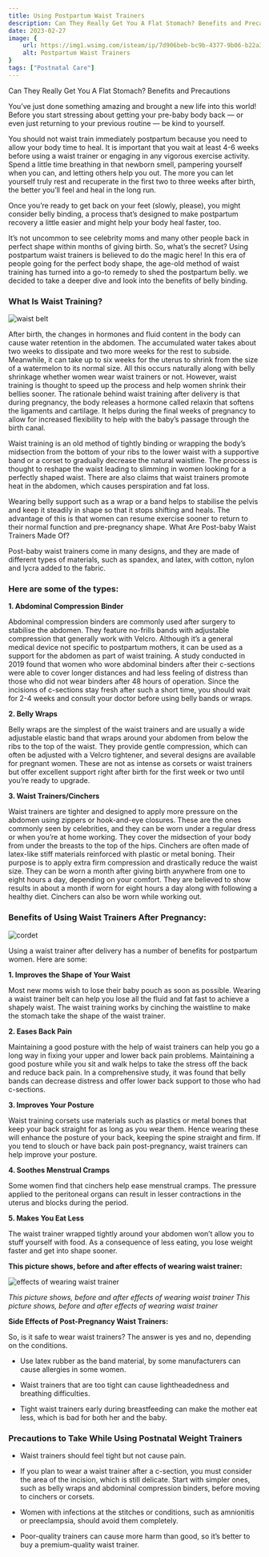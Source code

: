 ```yaml
---
title: Using Postpartum Waist Trainers
description: Can They Really Get You A Flat Stomach? Benefits and Precautions You’ve just done something amazing and brought a new life into this world! 
date: 2023-02-27
image: {
    url: https://img1.wsimg.com/isteam/ip/7d906beb-bc9b-4377-9b06-b22a3566899c/images.jpeg-105.jpg/:/rs=w:1280 ,
    alt: Postpartum Waist Trainers
}
tags: ["Postnatal Care"]
---
```

Can They Really Get You A Flat Stomach? Benefits and Precautions

You’ve just done something amazing and brought a new life into this world! Before you start stressing about getting your pre-baby body back — or even just returning to your previous routine — be kind to yourself. 

You should not waist train immediately postpartum because you need to allow your body time to heal. It is important that you wait at least 4-6 weeks before using a waist trainer or engaging in any vigorous exercise activity.
Spend a little time breathing in that newborn smell, pampering yourself when you can, and letting others help you out. The more you can let yourself truly rest and recuperate in the first two to three weeks after birth, the better you’ll feel and heal in the long run.

Once you’re ready to get back on your feet (slowly, please), you might consider belly binding, a process that’s designed to make postpartum recovery a little easier and might help your body heal faster, too.


It’s not uncommon to see celebrity moms and many other people back in perfect shape within months of giving birth. So, what’s the secret? Using postpartum waist trainers is believed to do the magic here! In this era of people going for the perfect body shape, the age-old method of waist training has turned into a go-to remedy to shed the postpartum belly. we decided to take a deeper dive and look into the benefits of belly binding.

### What Is Waist Training? 

![waist belt](https://img1.wsimg.com/isteam/ip/7d906beb-bc9b-4377-9b06-b22a3566899c/images.jpeg-106.jpg/:/cr=t:4.25%25,l:12.39%25,w:76.92%25,h:76.92%25/rs=w:1280)

After birth, the changes in hormones and fluid content in the body can cause water retention in the abdomen. The accumulated water takes about two weeks to dissipate and two more weeks for the rest to subside. Meanwhile, it can take up to six weeks for the uterus to shrink from the size of a watermelon to its normal size. All this occurs naturally along with belly shrinkage whether women wear waist trainers or not. However, waist training is thought to speed up the process and help women shrink their bellies sooner.
The rationale behind waist training after delivery is that during pregnancy, the body releases a hormone called relaxin that softens the ligaments and cartilage. It helps during the final weeks of pregnancy to allow for increased flexibility to help with the baby’s passage through the birth canal.

Waist training is an old method of tightly binding or wrapping the body’s midsection from the bottom of your ribs to the lower waist with a supportive band or a corset to gradually decrease the natural waistline. The process is thought to reshape the waist leading to slimming in women looking for a perfectly shaped waist. There are also claims that waist trainers promote heat in the abdomen, which causes perspiration and fat loss.

Wearing belly support such as a wrap or a band helps to stabilise the pelvis and keep it steadily in shape so that it stops shifting and heals. The advantage of this is that women can resume exercise sooner to return to their normal function and pre-pregnancy shape. What Are Post-baby Waist Trainers Made Of?

Post-baby waist trainers come in many designs, and they are made of different types of materials, such as spandex, and latex, with cotton, nylon and lycra added to the fabric. 

### Here are some of the types:

**1. Abdominal Compression Binder**

Abdominal compression binders are commonly used after surgery to stabilise the abdomen. They feature no-frills bands with adjustable compression that generally work with Velcro. Although it’s a general medical device not specific to postpartum mothers, it can be used as a support for the abdomen as part of waist training. A study conducted in 2019 found that women who wore abdominal binders after their c-sections were able to cover longer distances and had less feeling of distress than those who did not wear binders after 48 hours of operation. Since the incisions of c-sections stay fresh after such a short time, you should wait for 2-4 weeks and consult your doctor before using belly bands or wraps.

**2. Belly Wraps**

Belly wraps are the simplest of the waist trainers and are usually a wide adjustable elastic band that wraps around your abdomen from below the ribs to the top of the waist. They provide gentle compression, which can often be adjusted with a Velcro tightener, and several designs are available for pregnant women. These are not as intense as corsets or waist trainers but offer excellent support right after birth for the first week or two until you’re ready to upgrade. 

**3. Waist Trainers/Cinchers**

Waist trainers are tighter and designed to apply more pressure on the abdomen using zippers or hook-and-eye closures. These are the ones commonly seen by celebrities, and they can be worn under a regular dress or when you’re at home working. They cover the midsection of your body from under the breasts to the top of the hips. Cinchers are often made of latex-like stiff materials reinforced with plastic or metal boning. Their purpose is to apply extra firm compression and drastically reduce the waist size. They can be worn a month after giving birth anywhere from one to eight hours a day, depending on your comfort. They are believed to show results in about a month if worn for eight hours a day along with following a healthy diet. Cinchers can also be worn while working out.

### Benefits of Using Waist Trainers After Pregnancy:

![cordet](https://img1.wsimg.com/isteam/ip/7d906beb-bc9b-4377-9b06-b22a3566899c/images.jpeg-104-558bb10.jpg/:/rs=w:1280)

Using a waist trainer after delivery has a number of benefits for postpartum women. Here are some: 

**1. Improves the Shape of Your Waist**

Most new moms wish to lose their baby pouch as soon as possible. Wearing a waist trainer belt can help you lose all the fluid and fat fast to achieve a shapely waist. The waist training works by cinching the waistline to make the stomach take the shape of the waist trainer.

**2. Eases Back Pain**

Maintaining a good posture with the help of waist trainers can help you go a long way in fixing your upper and lower back pain problems. Maintaining a good posture while you sit and walk helps to take the stress off the back and reduce back pain. In a comprehensive study, it was found that belly bands can decrease distress and offer lower back support to those who had c-sections. 

**3. Improves Your Posture**

Waist training corsets use materials such as plastics or metal bones that keep your back straight for as long as you wear them. Hence wearing these will enhance the posture of your back, keeping the spine straight and firm. If you tend to slouch or have back pain post-pregnancy, waist trainers can help improve your posture.

**4. Soothes Menstrual Cramps**

Some women find that cinchers help ease menstrual cramps. The pressure applied to the peritoneal organs can result in lesser contractions in the uterus and blocks during the period.

**5. Makes You Eat Less**

The waist trainer wrapped tightly around your abdomen won’t allow you to stuff yourself with food. As a consequence of less eating, you lose weight faster and get into shape sooner. 

**This picture shows, before and after effects of wearing waist trainer:**

![effects of wearing waist trainer](https://img1.wsimg.com/isteam/ip/7d906beb-bc9b-4377-9b06-b22a3566899c/images.jpeg-107.jpg/:/cr=t:0%25,l:0%25,w:100%25,h:100%25/rs=w:1280)

*This picture shows, before and after effects of wearing waist trainer
This picture shows, before and after effects of wearing waist trainer*

**Side Effects of Post-Pregnancy Waist Trainers:**

So, is it safe to wear waist trainers? The answer is yes and no, depending on the conditions.

- Use latex rubber as the band material, by some manufacturers can cause allergies in some women.

- Waist trainers that are too tight can cause lightheadedness and breathing difficulties.

- Tight waist trainers early during breastfeeding can make the mother eat less, which is bad for both her and the baby.

### Precautions to Take While Using Postnatal Weight Trainers

- Waist trainers should feel tight but not cause pain.

- If you plan to wear a waist trainer after a c-section, you must consider the area of the incision, which is still delicate. Start with simpler ones, such as belly wraps and abdominal compression binders, before moving to cinchers or corsets.

- Women with infections at the stitches or conditions, such as amnionitis or preeclampsia, should avoid them completely.

- Poor-quality trainers can cause more harm than good, so it’s better to buy a premium-quality waist trainer.